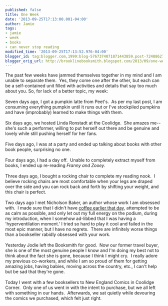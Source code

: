 ```yaml
---
published: false
title: One Week
date: '2013-09-25T17:13:00.001-04:00'
author: Jamie
tags:
- jamie
- week
- books
- can never stop reading
modified_time: '2013-09-25T17:13:52.976-04:00'
blogger_id: tag:blogger.com,1999:blog-5767374071871443859.post-7248862701890143502
blogger_orig_url: http://brooklinebooksmith.blogspot.com/2013/09/one-week.html
---
```


The past few weeks have jammed themselves together in my mind and I am unable to separate them. &nbsp;Yes, they come one after the other, but each can be a self-contained unit filled with activities and details that say too much about you. So, for lack of a better topic, my week: <br /><br />Seven days ago, I got a pumpkin latte from Peet's. &nbsp;As per my last post, I am consuming everything pumpkin until it runs out or I've stockpiled pumpkins and have (improbably) learned to make things with them.<br /><br />Six days ago, we hosted Linda Ronstadt at the Coolidge. &nbsp;She amazes me--she's such a performer, willing to put herself out there and be genuine and lovely while still pushing herself for her fans.<br /><br />Five days ago, I was at a party and ended up talking about books with other book people, surprising no one.<br /><br />Four days ago, I had a day off. &nbsp;Unable to completely extract myself from books, I ended up re-reading <i>Franny and Zooey.&nbsp;</i><br /><br />Three days ago, I bought a rocking chair to complete my reading nook. &nbsp;I believe rocking chairs are most comfortable when your legs are draped over the side and you can rock back and forth by shifting your weight, and this chair is perfect. <br /><br />Two days ago I met Nicholson Baker, an author whose work I am obsessed with. &nbsp;I made sure that I didn't have <a href="http://brooklinebooksmith.blogspot.com/2013/02/why-i-dont-drink-coffee-immediately.html" target="_blank">coffee earlier that day</a>, attempted to be as calm as possible, and only let out my full energy on the podium, during my introduction, when I somehow ad-libbed that I was having a 'hyperventilation moment.' I tried so hard to play it cool and failed in the most epic manner, but I have no regrets. &nbsp;There are infinitely worse things than a bookseller rabidly obsessed with your work.<br /><br />Yesterday Jodie left the Booksmith for good. &nbsp;Now our former travel buyer, she is one of the most genuine people I know and I'm doing my best not to think about the fact she is gone, because I think I might cry. &nbsp;I really adore my previous co-workers, and while I am so proud of them for getting amazing jobs, having babies, moving across the country, etc., I can't help but be sad that they're gone. <br /><br />Today I went with a few booksellers to New England Comics in Coolidge Corner. &nbsp;Only one of us went in with the intent to purchase, but we all left with something in our hands. &nbsp;Afterwards, we sat quietly while devouring the comics we purchased, which felt just right.
